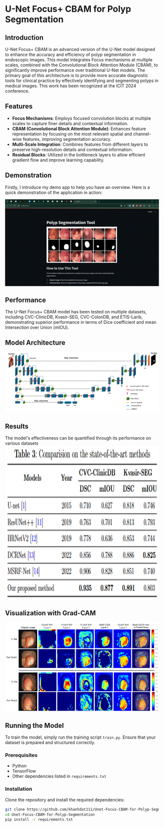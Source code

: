 # U-Net Focus+ CBAM for Polyp Segmentation

## Introduction

U-Net Focus+ CBAM is an advanced version of the U-Net model designed to enhance the accuracy and efficiency of polyp segmentation in endoscopic images. This model integrates Focus mechanisms at multiple scales, combined with the Convolutional Block Attention Module (CBAM), to significantly improve performance over traditional U-Net models. The primary goal of this architecture is to provide more accurate diagnostic tools for clinical practice by effectively identifying and segmenting polyps in medical images. This work has been recognized at the ICIT 2024 conference.


## Features

- **Focus Mechanisms**: Employs focused convolution blocks at multiple scales to capture finer details and contextual information.
- **CBAM (Convolutional Block Attention Module)**: Enhances feature representation by focusing on the most relevant spatial and channel-wise features, improving segmentation accuracy.
- **Multi-Scale Integration**: Combines features from different layers to preserve high-resolution details and contextual information.
- **Residual Blocks**: Utilized in the bottleneck layers to allow efficient gradient flow and improve learning capability.


## Demonstration

Firstly, I introduce my demo app to help you have an overview. Here is a quick demonstration of the application in action:

![Application Demo](demo.gif)

## Performance

The U-Net Focus+ CBAM model has been tested on multiple datasets, including CVC-ClinicDB, Kvasir-SEG, CVC-ColonDB, and ETIS-Larib, demonstrating superior performance in terms of Dice coefficient and mean Intersection over Union (mIOU).

## Model Architecture

![Model Architecture](Images/fig9.png)

## Results
The model's effectiveness can be quantified through its performance on various datasets
<img src="Images/fig2.png" alt="Results" width="700" height="500"/>

## Visualization with Grad-CAM
![Visualization with Grad-CAM](Images/fig15.png)


## Running the Model

To train the model, simply run the training script `train.py`. Ensure that your dataset is prepared and structured correctly.

### Prerequisites
- Python
- TensorFlow
- Other dependencies listed in `requirements.txt`

### Installation

Clone the repository and install the required dependencies:

```bash
git clone https://github.com/khanhdat111/Unet-Focus-CBAM-for-Polyp-Segmentation.git
cd Unet-Focus-CBAM-for-Polyp-Segmentation
pip install -r requirements.txt

